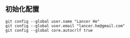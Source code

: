 ## 初始化配置 ##

```shell
git config --global user.name "Lancer He"
git config --global user.email "lancer.he@gmail.com"
git config --global core.autocrlf true
```